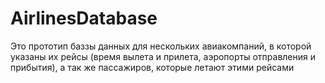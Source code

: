 # AirlinesDatabase

Это прототип баззы данных для нескольких авиакомпаний, в которой указаны их рейсы (время вылета и прилета, аэропорты отправления и прибытия), а так же пассажиров, которые летают этими рейсами
